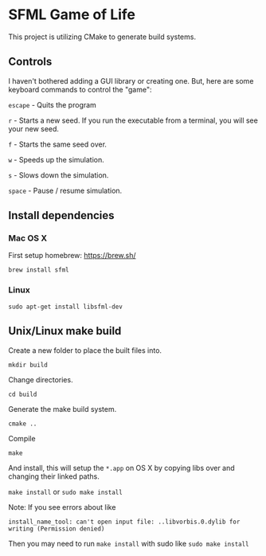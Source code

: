# SFML Game of Life

This project is utilizing CMake to generate build systems.

## Controls

I haven't bothered adding a GUI library or creating one.  But, here are some keyboard commands to control the "game":

`escape` - Quits the program

`r` - Starts a new seed.  If you run the executable from a terminal, you will see your new seed.

`f` - Starts the same seed over.

`w` - Speeds up the simulation.

`s` - Slows down the simulation.

`space` - Pause / resume simulation.

## Install dependencies

### Mac OS X

First setup homebrew: https://brew.sh/

`brew install sfml`

### Linux

`sudo apt-get install libsfml-dev`

## Unix/Linux make build

Create a new folder to place the built files into.

`mkdir build`

Change directories.

`cd build`

Generate the make build system.

`cmake ..`

Compile

`make`

And install, this will setup the `*.app` on OS X by copying libs over and changing their linked paths.  

`make install` or `sudo make install`

Note: If you see errors about like

`install_name_tool: can't open input file: ..libvorbis.0.dylib for writing (Permission denied)`

Then you may need to run `make install` with sudo like `sudo make install`

